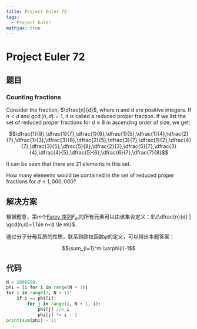 ```yaml
---
title: Project Euler 72
tags:
  - Project Euler
mathjax: true
---
```

<escape><!-- more --></escape>

# Project Euler 72

## 题目

### Counting fractions

Consider the fraction, $\dfrac{n}{d}$, where n and d are positive integers. If $n<d$ and $\gcd(n,d)=1$, it is called a reduced proper fraction.
If we list the set of reduced proper fractions for $d \leq 8$ in ascending order of size, we get:

$$\dfrac{1}{8},\dfrac{1}{7},\dfrac{1}{6},\dfrac{1}{5},\dfrac{1}{4},\dfrac{2}{7},\dfrac{1}{3},\dfrac{3}{8},\dfrac{2}{5},\dfrac{3}{7},\dfrac{1}{2},\dfrac{4}{7},\dfrac{3}{5},\dfrac{5}{8},\dfrac{2}{3},\dfrac{5}{7},\dfrac{3}{4},\dfrac{4}{5},\dfrac{5}{6},\dfrac{6}{7},\dfrac{7}{8}$$

It can be seen that there are $21$ elements in this set.

How many elements would be contained in the set of reduced proper fractions for $d \leq 1,000,000$?

## 解决方案

根据题意，第$m$个[Farey 序列](https://en.wikipedia.org/wiki/Farey_sequence)$F_m$的所有元素可以由该集合定义：$\{\dfrac{n}{d} | \gcd(n,d)=1,1\le n<d \le m\}$.

通过分子分母互质的性质，联系到欧拉函数$\varphi$的定义，可以得出本题答案：

$$\sum_{i=1}^m \varphi(i)-1$$

## 代码

```py
N = 1000000
phi = [i for i in range(N + 1)]
for i in range(2, N + 1):
    if i == phi[i]:
        for j in range(i, N + 1, i):
            phi[j] //= i
            phi[j] *= i - 1
print(sum(phi) - 1)

```
